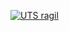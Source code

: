 [![UTS ragil](https://i.ytimg.com/vi/50xXuNvJbq4/maxresdefault.jpg)](https://youtu.be/50xXuNvJbq4 "UTS ragil")